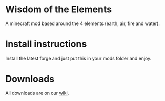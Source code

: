 Wisdom of the Elements
======

A minecraft mod based around the 4 elements (earth, air, fire and water).

Install instructions
======
Install the latest forge and just put this in your mods folder and enjoy.


Downloads
======
All downloads are on our [wiki](https://github.com/viliml/Modjam/wiki).
